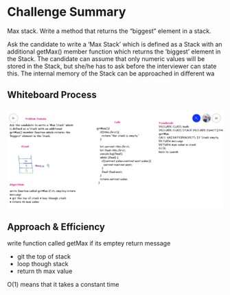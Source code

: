 # Challenge Summary
<!-- Description of the challenge -->
Max stack. Write a method that returns the “biggest” element in a stack.

Ask the candidate to write a ‘Max Stack’ which is defined as a Stack with an additional getMax() member function which returns the ‘biggest’ element in the Stack.
The candidate can assume that only numeric values will be stored in the Stack, but she/he has to ask before the interviewer can state this.
The internal memory of the Stack can be approached in different wa

## Whiteboard Process
<!-- Embedded whiteboard image -->
![pord](./code14.png)
## Approach & Efficiency
<!-- What approach did you take? Why? What is the Big O space/time for this approach? -->

write function called getMax if its emptey return message

-  git the top of stack 
- loop though stack
-  return th max value

 O(1) means that it takes a constant time


